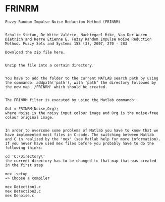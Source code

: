 # FRINRM



    Fuzzy Random Impulse Noise Reduction Method (FRINRM) 


    Schulte Stefan, De Witte Valérie, Nachtegael Mike, Van Der Weken Dietrich and Kerre Etienne E. Fuzzy Random Impulse Noise Reduction Method. Fuzzy Sets and Systems 158 (3), 2007, 270 - 283 

    Download the zip file here.


    Unzip the file into a certain directory.


    You have to add the folder to the current MATLAB search path by using the commando: addpath('path'), with ‘path’ the directory followed by the new map '/FRINRM' which should be created.


    The FRINRM filter is executed by using the Matlab commando:

    Out = FRINRM(Noise,Org);
    where Noise is the noisy input colour image and Org is the noise-free colour original image.


    In order to overcome some problems of Matlab you have to know that we have implemented most files in C-code. The switching between Matlab and C in realized by the 'mex' (see Matlab help for more information). If you never have used mex files before you probably have to do the following thinks:

    cd 'C:\Directory\'
    the current directory has to be changed to that map that was created in the first step

    mex –setup
    => Choose a compiler

    mex Detection1.c
    mex Detection2.c
    mex Denoise.c


